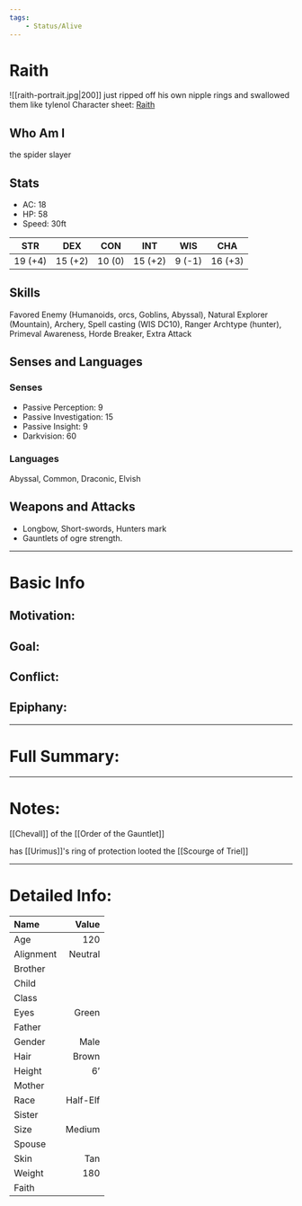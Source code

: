```yaml
---
tags:
    - Status/Alive
---
```


# Raith
![[raith-portrait.jpg|200]]
just ripped off his own nipple rings and swallowed them like tylenol
Character sheet: [Raith](https://www.dndbeyond.com/characters/25890065)

## Who Am I
the spider slayer

## Stats
- AC: 18
- HP: 58
- Speed: 30ft

| STR | DEX | CON | INT | WIS | CHA|
| ---- | ---- | ---- | ---- | ---- | ---- |
|19 (+4)|15 (+2)|10 (0)|15 (+2)|9 (-1)|16 (+3)|

## Skills
Favored Enemy (Humanoids, orcs, Goblins, Abyssal), Natural Explorer (Mountain), Archery, Spell casting (WIS DC10), Ranger Archtype (hunter), Primeval Awareness, Horde Breaker, Extra Attack

## Senses and Languages
### Senses
- Passive Perception: 9
- Passive Investigation: 15
- Passive Insight: 9
- Darkvision: 60

### Languages
Abyssal, Common, Draconic, Elvish

## Weapons and Attacks
- Longbow, Short-swords, Hunters mark
- Gauntlets of ogre strength.

___
# Basic Info

## Motivation: 

## Goal:

## Conflict:

## Epiphany:

___
# Full Summary:

___
# Notes:
[[Chevall]] of the [[Order of the Gauntlet]]

has [[Urimus]]'s ring of protection
looted the [[Scourge of Triel]]
___
# Detailed Info:
Name|Value
:-----|-----:
Age|120
Alignment|Neutral
Brother|
Child|
Class|
Eyes|Green
Father|
Gender|Male
Hair|Brown
Height|6’
Mother|
Race|Half-Elf
Sister|
Size|Medium
Spouse|
Skin|Tan
Weight|180
Faith|